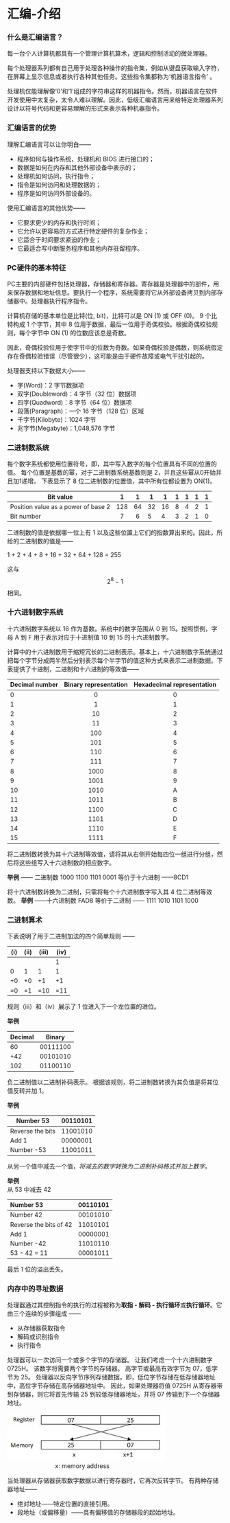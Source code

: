 # 汇编-介绍

### 什么是汇编语言？

每一台个人计算机都具有一个管理计算机算术，逻辑和控制活动的微处理器。

每个处理器系列都有自己用于处理各种操作的指令集，例如从键盘获取输入字符，在屏幕上显示信息或者执行各种其他任务。这些指令集都称为‘机器语言指令’ 。

处理机仅能理解像‘0’和‘1’组成的字符串这样的机器指令。然而，机器语言在软件开发使用中太复杂，太令人难以理解。因此，低级汇编语言用来给特定处理器系列设计以符号代码和更容易理解的形式来表示各种机器指令。

### 汇编语言的优势

理解汇编语言可以让你明白——

- 程序如何与操作系统，处理机和 BIOS 进行接口的；
- 数据是如何在内存和其他外部设备中表示的；
- 处理机如何访问，执行指令；
- 指令是如何访问和处理数据的；
- 程序是如何访问外部设备的。



使用汇编语言的其他优势——

- 它要求更少的内存和执行时间；
- 它允许以更容易的方式进行特定硬件的复杂作业；
- 它适合于时间要求紧迫的作业；
- 它最适合写中断服务程序和其他内存驻留程序。

### PC硬件的基本特征  

PC主要的内部硬件包括处理器，存储器和寄存器。寄存器是处理器中的部件，用来保存数据和地址信息。要执行一个程序，系统需要将它从外部设备拷贝到内部存储器中。处理器执行程序指令。

计算机存储的基本单位是比特(位, bit)，比特可以是 ON (1) 或 OFF (0)。 9 个比特构成 1 个字节，其中 8 位用于数据，最后一位用于奇偶校验。根据奇偶校验规则，每个字节中 ON (1) 的位数应该总是奇数。

因此，奇偶校验位用于使字节中的位数为奇数。如果奇偶校验是偶数，则系统假定存在奇偶校验错误（尽管很少），这可能是由于硬件故障或电气干扰引起的。

处理器支持以下数据大小——

- 字(Word)：2 字节数据项
- 双字(Doubleword)：4 字节（32 位）数据项
- 四字(Quadword)：8 字节（64 位）数据项
- 段落(Paragraph)：一个 16 字节（128 位）区域
- 千字节(Kilobyte)：1024 字节
- 兆字节(Megabyte)：1,048,576 字节 

### 二进制数系统  

每个数字系统都使用位置符号，即，其中写入数字的每个位置具有不同的位置的值。 每个位置是基数的幂，对于二进制数系统基数则是 2，并且这些幂从0开始并且加1递增。
下表显示了 8 位二进制数的位置值，其中所有位都设置为 ON(1)。

| Bit value                           |  1   |  1   | 1    | 1    | 1    | 1    | 1    | 1    |
| ----------------------------------- | :--: | :--: | ---- | ---- | ---- | ---- | ---- | ---- |
| Position value as a power of base 2 | 128  |  64  | 32   | 16   | 8    | 4    | 2    | 1    |
| Bit number                          |  7   |  6   | 5    | 4    | 3    | 2    | 1    | 0    |

二进制数的值是依据哪一位上有 1 以及这些位置上它们的指数算出来的。因此，所给的二进制数的值是—— 

1 + 2 + 4 + 8 + 16 + 32 + 64 + 128 = 255

这与 $$2^8-1$$  相同。

### 十六进制数字系统  

十六进制数字系统以 16 作为基数。系统中的数字范围从 0 到 15。按照惯例，字母 A 到 F 用于表示对应于十进制值 10 到 15 的十六进制数字。

计算中的十六进制数用于缩短冗长的二进制表示。基本上，十六进制数字系统通过把每个字节分成两半然后分别表示每个半字节的值这种方式来表示二进制数据。下表提供了十进制，二进制和十六进制的等效值——  

| Decimal number | Binary representation | Hexadecimal representation |
| -------------- | :-------------------: | :------------------------: |
| 0              |           0           |             0              |
| 1              |           1           |             1              |
| 2              |          10           |             2              |
| 3              |          11           |             3              |
| 4              |          100          |             4              |
| 5              |          101          |             5              |
| 6              |          110          |             6              |
| 7              |          111          |             7              |
| 8              |         1000          |             8              |
| 9              |         1001          |             9              |
| 10             |         1010          |             A              |
| 11             |         1011          |             B              |
| 12             |         1100          |             C              |
| 13             |         1101          |             D              |
| 14             |         1110          |             E              |
| 15             |         1111          |             F              |



将二进制数转换为其十六进制等效值，请将其从右侧开始每四位一组进行分组，然后将这些组写入十六进制数的相应数字。

**举例** —— 二进制数 1000 1100 1101 0001 等价于十六进制 ——8CD1

将十六进制数转换为二进制，只需将每个十六进制数字写入其 4 位二进制等效数。 
**举例** ——十六进制数 FAD8 等价于二进制 —— 1111 1010 1101 1000

### 二进制算术  

下表说明了用于二进制加法的四个简单规则 —— 


| (i)  | (ii) | (iii) | (iv) |
| ---- | ---- | ----- | ---- |
|      |      |       | 1    |
| 0    | 1    | 1     | 1    |
| +0   | +0   | +1    | +1   |
| =0   | =1   | =10   | =11  |

规则（iii）和（iv）展示了 1 位进入下一个左位置的进位。

**举例**  

| Decimal | Binary   |
| ------- | -------- |
| 60      | 00111100 |
| +42     | 00101010 |
| 102     | 01100110 |

负二进制值以二进制补码表示。 根据该规则，将二进制数转换为其负值是将其位值反转并加 1。 

**举例**  

| Number 53        | 00110101 |
| ---------------- | -------- |
| Reverse the bits | 11001010 |
| Add 1            | 00000001 |
| Number -53       | 11001011 |

从另一个值中减去一个值，*将减去的数字转换为二进制补码格式并加上数字*。

**举例**  
从 53 中减去 42

| Number 53              | 00110101 |
| :--------------------- | :------- |
| Number 42              | 00101010 |
| Reverse the bits of 42 | 11010101 |
| Add 1                  | 00000001 |
| Number -42             | 11010110 |
| 53 - 42 = 11           | 00001011 |

最后 1 位的溢出丢失。

### 内存中的寻址数据  

处理器通过其控制指令的执行的过程被称为**取指 - 解码 - 执行循环**或**执行循环**。它由三个连续的步骤组成 ——
- 从存储器获取指令
- 解码或识别指令
- 执行指令

处理器可以一次访问一个或多个字节的存储器。 让我们考虑一个十六进制数字 0725H。 该数字将需要两个字节的存储器。 高字节或最高有效字节为 07，低字节为 25。
处理器以反向字节序列存储数据，即，低位字节存储在低存储器地址中，高位字节存储在高存储器地址中。 因此，如果处理器将值 0725H 从寄存器带到存储器，则它将首先传输 25 到较低存储器地址，并将 07 传输到下一个存储器地址。 

![introduction1](./img/introduction1.jpg)  
　　　　　　　　x: memory address  
​    

当处理器从存储器获取数字数据以进行寄存器时，它再次反转字节。 有两种存储器地址——

- 绝对地址——特定位置的直接引用。
- 段地址（或偏移量）——具有偏移值的存储器段的起始地址。


